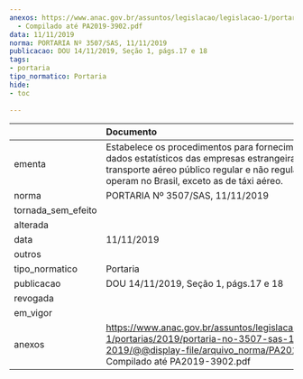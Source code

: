 ```yaml
---
anexos: https://www.anac.gov.br/assuntos/legislacao/legislacao-1/portarias/2019/portaria-no-3507-sas-11-11-2019/@@display-file/arquivo_norma/PA2019-3507
  - Compilado até PA2019-3902.pdf
data: 11/11/2019
norma: PORTARIA Nº 3507/SAS, 11/11/2019
publicacao: DOU 14/11/2019, Seção 1, págs.17 e 18
tags:
- portaria
tipo_normatico: Portaria
hide: 
- toc 
 
---
```


|                    | Documento                                                                                                                                                                                       |
|:-------------------|:------------------------------------------------------------------------------------------------------------------------------------------------------------------------------------------------|
| ementa             | Estabelece os procedimentos para fornecimento dos dados estatísticos das empresas estrangeiras de transporte aéreo público regular e não regular que operam no Brasil, exceto as de táxi aéreo. |
| norma              | PORTARIA Nº 3507/SAS, 11/11/2019                                                                                                                                                                |
| tornada_sem_efeito |                                                                                                                                                                                                 |
| alterada           |                                                                                                                                                                                                 |
| data               | 11/11/2019                                                                                                                                                                                      |
| outros             |                                                                                                                                                                                                 |
| tipo_normatico     | Portaria                                                                                                                                                                                        |
| publicacao         | DOU 14/11/2019, Seção 1, págs.17 e 18                                                                                                                                                           |
| revogada           |                                                                                                                                                                                                 |
| em_vigor           |                                                                                                                                                                                                 |
| anexos             | https://www.anac.gov.br/assuntos/legislacao/legislacao-1/portarias/2019/portaria-no-3507-sas-11-11-2019/@@display-file/arquivo_norma/PA2019-3507 - Compilado até PA2019-3902.pdf                |